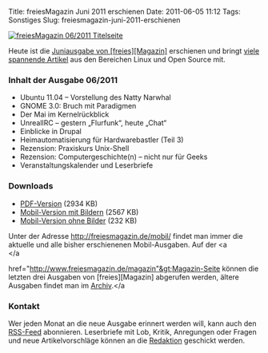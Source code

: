 Title: freiesMagazin Juni 2011 erschienen
Date: 2011-06-05 11:12
Tags: Sonstiges
Slug: freiesmagazin-juni-2011-erschienen

[![freiesMagazin 06/2011
Titelseite](http://www.freiesmagazin.de/system/files/freiesmagazin-2011-06.png)](http://www.freiesmagazin.de/system/files/freiesmagazin-2011-06.png)


Heute ist die [Juniausgabe von
[freies][Magazin]](http://www.freiesmagazin.de/20110605-juniausgabe-erschienen)
erschienen und bringt [viele spannende
Artikel](http://www.freiesmagazin.de/freiesMagazin-2011-06) aus den
Bereichen Linux und Open Source mit.


### Inhalt der Ausgabe 06/2011


-   Ubuntu 11.04 – Vorstellung des Natty Narwhal
-   GNOME 3.0: Bruch mit Paradigmen
-   Der Mai im Kernelrückblick
-   UnrealIRC – gestern „Flurfunk“, heute „Chat“
-   Einblicke in Drupal
-   Heimautomatisierung für Hardwarebastler (Teil 3)
-   Rezension: Praxiskurs Unix-Shell
-   Rezension: Computergeschichte(n) – nicht nur für Geeks
-   Veranstaltungskalender und Leserbriefe


<!--break--><!--break-->

### Downloads


-   [PDF-Version](http://www.freiesmagazin.de/ftp/2011/freiesMagazin-2011-06.pdf)
    (2934 KB)
-   [Mobil-Version mit
    Bildern](http://www.freiesmagazin.de/mobil/freiesMagazin-2011-06-bilder.html)
    (2567 KB)
-   [Mobil-Version ohne
    Bilder](http://www.freiesmagazin.de/mobil/freiesMagazin-2011-06.html)
    (232 KB)


Unter der Adresse <http://freiesmagazin.de/mobil/> findet man immer die
aktuelle und alle bisher erschienenen Mobil-Ausgaben. Auf der
<a<br></a<br>

href="http://www.freiesmagazin.de/magazin"&gt;Magazin-Seite können die
letzten drei Ausgaben von
[freies][Magazin]
abgerufen werden, ältere Ausgaben findet man im
[Archiv](http://www.freiesmagazin.de/archiv).</a<br>


### Kontakt


Wer jeden Monat an die neue Ausgabe erinnert werden will, kann auch den
[RSS-Feed](http://www.freiesmagazin.de/rss.xml) abonnieren. Leserbriefe
mit Lob, Kritik, Anregungen oder Fragen und neue Artikelvorschläge
können an die [Redaktion](http://www.freiesmagazin.de/kontakt) geschickt
werden.



